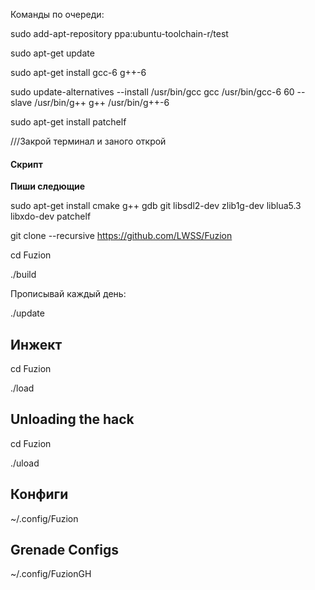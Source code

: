Команды по очереди:

sudo add-apt-repository ppa:ubuntu-toolchain-r/test

sudo apt-get update

sudo apt-get install gcc-6 g++-6

sudo update-alternatives --install /usr/bin/gcc gcc /usr/bin/gcc-6 60 --slave /usr/bin/g++ g++ /usr/bin/g++-6

sudo apt-get install patchelf

///Закрой терминал и заного открой
#### Скрипт
__Пиши следющие__

sudo apt-get install cmake g++ gdb git libsdl2-dev zlib1g-dev liblua5.3 libxdo-dev patchelf

git clone --recursive https://github.com/LWSS/Fuzion


cd Fuzion

./build

Прописывай каждый день:

./update 


## Инжект

cd Fuzion

./load

## Unloading the hack

cd Fuzion

./uload

## Конфиги


~/.config/Fuzion
 

## Grenade Configs


~/.config/FuzionGH



